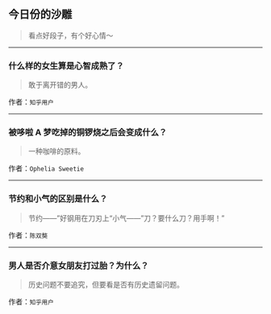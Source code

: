 ## 今日份的沙雕

> 看点好段子，有个好心情～


 
---

### 什么样的女生算是心智成熟了？

> 敢于离开错的男人。


作者：`知乎用户`

---

### 被哆啦 A 梦吃掉的铜锣烧之后会变成什么？

> 一种咖啡的原料。


作者：`Ophelia Sweetie`

---

### 节约和小气的区别是什么？

> 节约——”好钢用在刀刃上“小气——”刀？要什么刀？用手啊！”


作者：`陈双獒`

---

### 男人是否介意女朋友打过胎？为什么？

> 历史问题不要追究，但要看是否有历史遗留问题。


作者：`知乎用户`